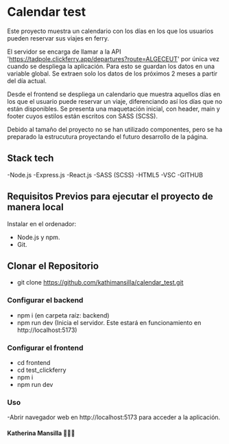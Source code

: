 # Calendar test

Este proyecto muestra un calendario con los días en los que los usuarios pueden reservar sus viajes en ferry. 

El servidor se encarga de llamar a la API 'https://tadpole.clickferry.app/departures?route=ALGECEUT' por única vez cuando se despliega la aplicación. Para esto se guardan los datos en una variable global. Se extraen solo los datos de los próximos 2 meses a partir del día actual. 

Desde el frontend se despliega un calendario que muestra aquellos días en los que el usuario puede reservar un viaje, diferenciando así los días que no están disponibles. Se presenta una maquetación inicial, con header, main y footer cuyos estilos están escritos con SASS (SCSS).

Debido al tamaño del proyecto no se han utilizado componentes, pero se ha preparado la estrucutura proyectando el futuro desarrollo de la página. 

## Stack tech 

-Node.js
-Express.js
-React.js
-SASS (SCSS)
-HTML5
-VSC
-GITHUB

## Requisitos Previos para ejecutar el proyecto de manera local

Instalar en el ordenador:
- Node.js y npm.
- Git.

## Clonar el Repositorio 

- git clone https://github.com/kathimansilla/calendar_test.git

### Configurar el backend

- npm i (en carpeta raíz: backend)
- npm run dev (Inicia el servidor. Este estará en funcionamiento en http://localhost:5173)

### Configurar el frontend

- cd frontend
- cd test_clickferry
- npm i
- npm run dev

### Uso

-Abrir navegador web en http://localhost:5173 para acceder a la aplicación.

#### Katherina Mansilla 👩🏻‍💻